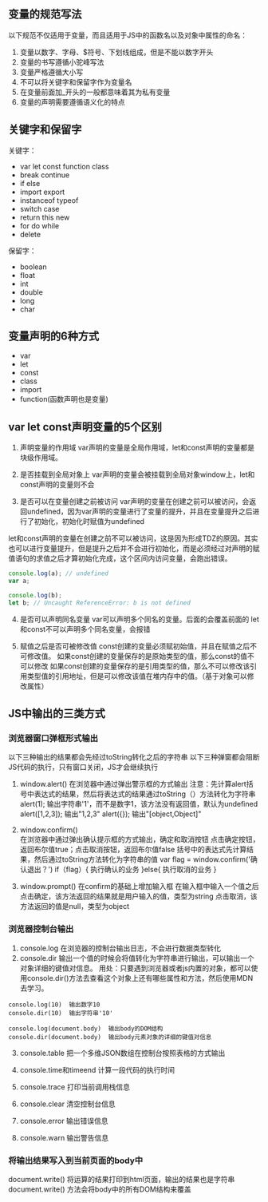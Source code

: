 ## 变量的规范写法
以下规范不仅适用于变量，而且适用于JS中的函数名以及对象中属性的命名：
1. 变量以数字、字母、$符号、下划线组成，但是不能以数字开头
2. 变量的书写遵循小驼峰写法
3. 变量严格遵循大小写
4. 不可以将关键字和保留字作为变量名
5. 在变量前面加_开头的一般都意味着其为私有变量
6. 变量的声明需要遵循语义化的特点

## 关键字和保留字
关键字：
+ var let const function class
+ break continue
+ if else
+ import export
+ instanceof typeof
+ switch case
+ return this new
+ for do while
+ delete

保留字：
+ boolean 
+ float
+ int 
+ double 
+ long 
+ char 

## 变量声明的6种方式
+ var
+ let
+ const
+ class
+ import
+ function(函数声明也是变量)

## var let const声明变量的5个区别
1. 声明变量的作用域
var声明的变量是全局作用域，let和const声明的变量都是块级作用域。

2. 是否挂载到全局对象上
var声明的变量会被挂载到全局对象window上，let和const声明的变量则不会

3. 是否可以在变量创建之前被访问
var声明的变量在创建之前可以被访问，会返回undefined，因为var声明的变量进行了变量的提升，并且在变量提升之后进行了初始化，初始化时赋值为undefined

let和const声明的变量在创建之前不可以被访问，这是因为形成TDZ的原因。其实也可以进行变量提升，但是提升之后并不会进行初始化，而是必须经过对声明的赋值语句的求值之后才算初始化完成，这个区间内访问变量，会跑出错误。
```js
console.log(a); // undefined
var a;

console.log(b);
let b; // Uncaught ReferenceError: b is not defined
```

4. 是否可以声明同名变量
var可以声明多个同名的变量。后面的会覆盖前面的
let和const不可以声明多个同名变量，会报错

5. 赋值之后是否可被修改值
const创建的变量必须赋初始值，并且在赋值之后不可修改值。
如果const创建的变量保存的是原始类型的值，那么const的值不可以修改
如果const创建的变量保存的是引用类型的值，那么不可以修改该引用类型值的引用地址，但是可以修改该值在堆内存中的值。（基于对象可以修改属性）


## JS中输出的三类方式
### 浏览器窗口弹框形式输出
以下三种输出的结果都会先经过toString转化之后的字符串
以下三种弹窗都会阻断JS代码的执行，只有窗口关闭，JS才会继续执行

1. window.alert() 
在浏览器中通过弹出警示框的方式输出
注意：先计算alert括号中表达式的结果，然后将表达式的结果通过toString（）方法转化为字符串
alert(1); 输出字符串'1'，而不是数字1，该方法没有返回值，默认为undefined
alert([1,2,3]); 输出"1,2,3"
alert({});  输出"[object,Object]"

2. window.confirm()  
在浏览器中通过弹出确认提示框的方式输出，确定和取消按钮
点击确定按钮，返回布尔值true；点击取消按钮，返回布尔值false
括号中的表达式先计算结果，然后通过toString方法转化为字符串的值
var flag = window.confirm('确认退出？')
if（flag）{
	执行确认的业务
}else{
	执行取消的业务
}

3. window.prompt() 在confirm的基础上增加输入框
在输入框中输入一个值之后点击确定，该方法返回的结果就是用户输入的值，类型为string
点击取消，该方法返回的值是null，类型为object

### 浏览器控制台输出
1. console.log 
在浏览器的控制台输出日志，不会进行数据类型转化
2. console.dir
输出一个值的时候会将值转化为字符串进行输出，可以输出一个对象详细的键值对信息。
用处：只要遇到浏览器或者js内置的对象，都可以使用console.dir()方法去查看这个对象上还有哪些属性和方法，然后使用MDN去学习。
```
console.log(10)  输出数字10
console.dir(10)  输出字符串'10'
  
console.log(document.body)  输出body的DOM结构
console.dir(document.body)  输出body元素对象的详细的键值对信息
```

3. console.table 
把一个多维JSON数组在控制台按照表格的方式输出

4. console.time和timeend
计算一段代码的执行时间

5. console.trace
打印当前调用栈信息

6. console.clear
清空控制台信息

7. console.error
输出错误信息

8. console.warn
输出警告信息

### 将输出结果写入到当前页面的body中
document.write() 将运算的结果打印到html页面，输出的结果也是字符串
document.write() 方法会将body中的所有DOM结构来覆盖
